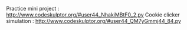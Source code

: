 Practice mini project : http://www.codeskulptor.org/#user44_NhakiMBtF0_2.py
Cookie clicker simulation : http://www.codeskulptor.org/#user44_QM7yGmmj44_84.py
